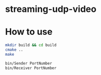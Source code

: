 # streaming-udp-video

# How to use

```bash
mkdir build && cd build
cmake ..
make

bin/Sender PortNumber
bin/Receiver PortNumber
```
